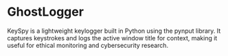# GhostLogger
KeySpy is a lightweight keylogger built in Python using the pynput library. It captures keystrokes and logs the active window title for context, making it useful for ethical monitoring and cybersecurity research.
